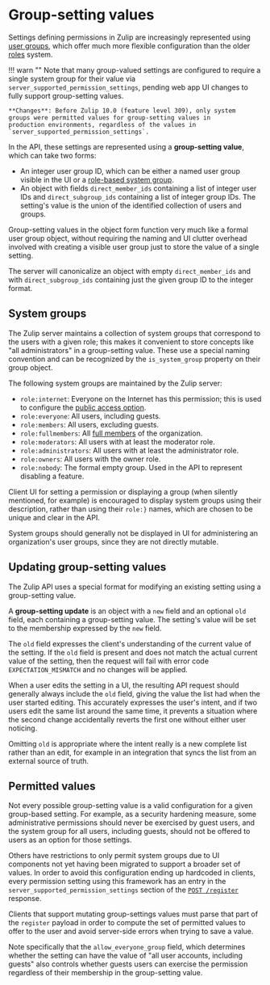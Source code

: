 # Group-setting values

Settings defining permissions in Zulip are increasingly represented
using [user groups](/help/user-groups), which offer much more flexible
configuration than the older [roles](/api/roles-and-permissions) system.

!!! warn ""
    Note that many group-valued settings are configured to require
    a single system group for their value via
    `server_supported_permission_settings`, pending web app UI
    changes to fully support group-setting values.

    **Changes**: Before Zulip 10.0 (feature level 309), only system
    groups were permitted values for group-setting values in
    production environments, regardless of the values in
    `server_supported_permission_settings`.

In the API, these settings are represented using a **group-setting
value**, which can take two forms:

- An integer user group ID, which can be either a named user group
  visible in the UI or a [role-based system group](#system-groups).
- An object with fields `direct_member_ids` containing a list of
  integer user IDs and `direct_subgroup_ids` containing a list of
  integer group IDs. The setting's value is the union of the
  identified collection of users and groups.

Group-setting values in the object form function very much like a
formal user group object, without requiring the naming and UI clutter
overhead involved with creating a visible user group just to store the
value of a single setting.

The server will canonicalize an object with empty `direct_member_ids`
and with `direct_subgroup_ids` containing just the given group ID to
the integer format.

## System groups

The Zulip server maintains a collection of system groups that
correspond to the users with a given role; this makes it convenient to
store concepts like "all administrators" in a group-setting
value. These use a special naming convention and can be recognized by
the `is_system_group` property on their group object.

The following system groups are maintained by the Zulip server:

- `role:internet`: Everyone on the Internet has this permission; this
  is used to configure the [public access
  option](/help/public-access-option).
- `role:everyone`: All users, including guests.
- `role:members`: All users, excluding guests.
- `role:fullmembers`: All [full
  members](https://zulip.com/api/roles-and-permissions#determining-if-a-user-is-a-full-member)
  of the organization.
- `role:moderators`: All users with at least the moderator role.
- `role:administrators`: All users with at least the administrator
  role.
- `role:owners`: All users with the owner role.
- `role:nobody`: The formal empty group. Used in the API to represent
  disabling a feature.

Client UI for setting a permission or displaying a group (when
silently mentioned, for example) is encouraged to display system
groups using their description, rather than using their `role:}`
names, which are chosen to be unique and clear in the API.

System groups should generally not be displayed in UI for
administering an organization's user groups, since they are not
directly mutable.

## Updating group-setting values

The Zulip API uses a special format for modifying an existing setting
using a group-setting value.

A **group-setting update** is an object with a `new` field and an
optional `old` field, each containing a group-setting value. The
setting's value will be set to the membership expressed by the `new`
field.

The `old` field expresses the client's understanding of the current
value of the setting. If the `old` field is present and does not match
the actual current value of the setting, then the request will fail
with error code `EXPECTATION_MISMATCH` and no changes will be applied.

When a user edits the setting in a UI, the resulting API request
should generally always include the `old` field, giving the value
the list had when the user started editing. This accurately expresses
the user's intent, and if two users edit the same list around the
same time, it prevents a situation where the second change
accidentally reverts the first one without either user noticing.

Omitting `old` is appropriate where the intent really is a new complete
list rather than an edit, for example in an integration that syncs the
list from an external source of truth.

## Permitted values

Not every possible group-setting value is a valid configuration for a
given group-based setting. For example, as a security hardening
measure, some administrative permissions should never be exercised by
guest users, and the system group for all users, including guests,
should not be offered to users as an option for those settings.

Others have restrictions to only permit system groups due to UI
components not yet having been migrated to support a broader set of
values. In order to avoid this configuration ending up hardcoded in
clients, every permission setting using this framework has an entry in
the `server_supported_permission_settings` section of the [`POST
/register`](/api/register-queue) response.

Clients that support mutating group-settings values must parse that
part of the `register` payload in order to compute the set of
permitted values to offer to the user and avoid server-side errors
when trying to save a value.

Note specifically that the `allow_everyone_group` field, which
determines whether the setting can have the value of "all user
accounts, including guests" also controls whether guests users can
exercise the permission regardless of their membership in the
group-setting value.
